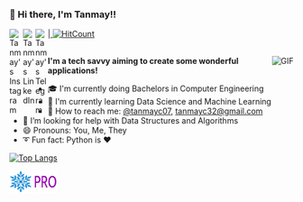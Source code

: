 ### 👋 Hi there, I'm Tanmay!! 
|<a href="https://www.instagram.com/tanmmayy/">
  <img align="left" alt="Tanmay's Instagram" width="24px" src="https://icon-library.com/images/instagram-icon-black-and-white-png/instagram-icon-black-and-white-png-1.jpg" />
  </a>  <a href="https://www.linkedin.com/in/tanmmayy">
  <img align="left" alt="Tanmay's LinkedIn" width="22px" src="https://cdn.jsdelivr.net/npm/simple-icons@v3/icons/linkedin.svg" />
</a>   <a href="https://t.me/tanmmayy">
  <img align="left" alt="Tanmay's Telegram" width="22px" src="https://cdn.jsdelivr.net/npm/simple-icons@v3/icons/telegram.svg" />
</a>  [![HitCount](http://hits.dwyl.com/tanmayc07/tanmayc07.svg)](http://hits.dwyl.com/tanmayc07/tanmayc07)   
<br />

  <img align="right" alt="GIF" src="https://media.giphy.com/media/28IVbVe3oQpCBXF37f/giphy.gif" />
  
 **I'm a tech savvy aiming to create some wonderful applications!**
<!--
**tanmayc07/tanmayc07** is a ✨ _special_ ✨ repository because its `README.md` (this file) appears on your GitHub profile.
- 🔭 I’m currently working on 
- 🌱 I’m currently learning ...
- 👯 I’m looking to collaborate on ...
- 🤔 I’m looking for help with ...
- 💬 Ask me about ...
- 📫 How to reach me: ...
- 😄 Pronouns: ...
- ⚡ Fun fact: ...
-->

- 🎓 I'm currently doing Bachelors in Computer Engineering
- 🔱 I'm currently learning Data Science and Machine Learning
- 💫 How to reach me: [@tanmayc07](https://github.com/tanmayc07), tanmayc32@gmail.com
- 🤔 I’m looking for help with Data Structures and Algorithms
- 😄 Pronouns: You, Me, They
- ➰ Fun fact: Python is ❤

<!-- [![Tanmay's github stats](https://github-readme-stats.vercel.app/api?username=tanmayc07)](https://github.com/anuraghazra/github-readme-stats) -->

[![Top Langs](https://github-readme-stats.vercel.app/api/top-langs/?username=tanmayc07&layout=compact)](https://github.com/anuraghazra/github-readme-stats)

</a>  <a href="https://archiveprogram.github.com/"><img src="https://raw.githubusercontent.com/acervenky/animated-github-badges/master/assets/acbadge.gif" width="40" height="40"></a>
</a>  <a href="https://github.com/pricing"><img src="https://raw.githubusercontent.com/acervenky/animated-github-badges/master/assets/pro.gif" width="40" height="40"></a>
